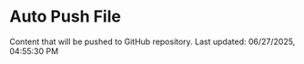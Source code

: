 # Auto Push File

Content that will be pushed to GitHub repository.
Last updated: 06/27/2025, 04:55:30 PM